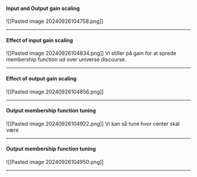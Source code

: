 #### Input and Output gain scaling
![[Pasted image 20240926104758.png]]

---
#### Effect of input gain scaling
![[Pasted image 20240926104834.png]]
Vi stiller på gain for at sprede membership function ud over universe discourse.

---
#### Effect of output gain scaling
![[Pasted image 20240926104856.png]]

---
#### Output membership function tuning
![[Pasted image 20240926104922.png]]
Vi kan så tune hvor center skal være

---
#### Output membership function tuning
![[Pasted image 20240926104950.png]]

---
